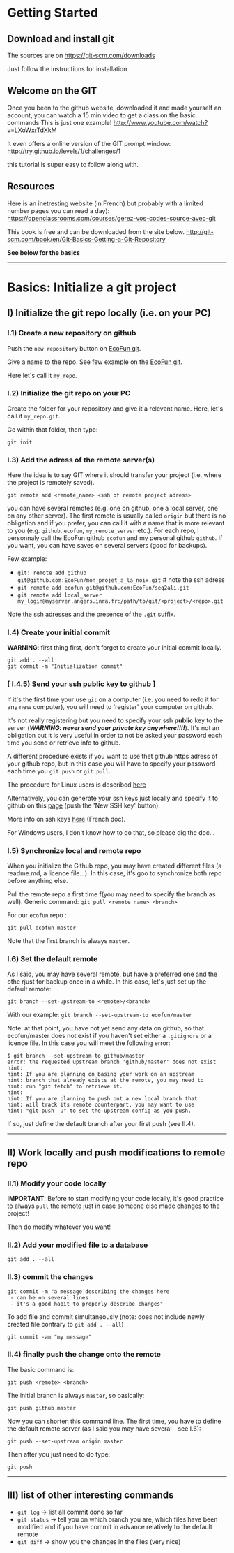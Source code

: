 Getting Started
============

Download and install git
-----------
The sources are on https://git-scm.com/downloads

Just follow the instructions for installation


Welcome on the GIT
-----------

Once you been to the github website, downloaded it and made yourself an account, 
you can watch a 15 min video to get a class on the basic commands
This is just one example! http://www.youtube.com/watch?v=LXoWxrTdXkM

It even offers a online version of the GIT prompt window:
http://try.github.io/levels/1/challenges/1

this tutorial is super easy to follow along with.


Resources
------------
Here is an inetresting website (in French) but probably with a limited number pages you can read a day):
https://openclassrooms.com/courses/gerez-vos-codes-source-avec-git

This book is free and can be downloaded from the site below. 
http://git-scm.com/book/en/Git-Basics-Getting-a-Git-Repository

**See below for the basics**

__________

Basics: Initialize a git project
=============

## I) Initialize the git repo locally (i.e. on your PC)

### I.1) Create a new repository on github
Push the `new repository` button on [EcoFun git](https://github.com/EcoFun).

Give a name to the repo. See few example on the [EcoFun git](https://github.com/EcoFun).

Here let's call it `my_repo`.

### I.2) Initialize the git repo on your PC
Create the folder for your repository and give it a relevant name. Here, let's call it `my_repo.git`.

Go within that folder, then type:<p>
```
git init
```

### I.3) Add the adress of the remote server(s)
Here the idea is to say GIT where it should transfer your project (i.e. where the project is remotely saved).
```
git remote add <remote_name> <ssh of remote project adress>
```

you can have several remotes (e.g. one on github, one a local server, one on any other server). The first remote is usually called `origin` but there is no obligation and if you prefer, you can call it with a name that is more relevant to you (e.g. `github`, `ecofun`, `my_remote_server` etc.).
For each repo, I personnaly call the EcoFun github `ecofun` and my personal github `github`. If you want, you can have saves on several servers (good for backups).

Few example:

- `git: remote add github git@github.com:EcoFun/mon_projet_a_la_noix.git`	# note the ssh adress
- `git remote add ecofun git@github.com:EcoFun/seq2ali.git`
- `git remote add local_server my_login@myserver.angers.inra.fr:/path/to/git/<project>/<repo>.git`

Note the ssh adresses and the presence of the `.git` suffix.

### I.4) Create your initial commit
**WARNING**: first thing first, don't forget to create your initial commit locally.

```
git add . --all
git commit -m "Initialization commit"
```

### [ I.4.5) Send your ssh public key to github ]
If it's the first time your use `git` on a computer (i.e. you need to redo it for any new computer), you will need to 'register' your computer on github.<p>
It's not really registering but you need to specify your ssh **public** key to the server (_**WARNING: never send your private key anywhere!!!!**_). It's not an obligation but it is very useful in order to not be asked your password each time you send or retrieve info to github.<p>
A different procedure exists if you want to use thet github https adress of your github repo, but in this case you will have to specify your password each time you `git push` or `git pull`.

The procedure for Linux users is described [here](https://help.github.com/articles/generating-a-new-ssh-key-and-adding-it-to-the-ssh-agent/#generating-a-new-ssh-key)

Alternatively, you can generate your ssh keys just locally and specify it to github on this [page](https://github.com/settings/ssh) (push the 'New SSH key' button).

More info on ssh keys [here](https://openclassrooms.com/courses/reprenez-le-controle-a-l-aide-de-linux/la-connexion-securisee-a-distance-avec-ssh) (French doc).

For Windows users, I don't know how to do that, so please dig the doc...


### I.5) Synchronize local and remote repo
When you initialize the Github repo, you may have created different files (a readme.md, a licence file...). In this case, it's goo to synchronize both repo before anything else.

Pull the remote repo a first time f(you may need to specify the branch as well).
Generic command:
```git pull <remote_name> <branch>```

For our `ecofun` repo : <p>
```git pull ecofun master```

Note that the first branch is always  `master`.

### I.6) Set the default remote
As I said, you may have several remote, but have a preferred one and the othe rjust for backup once in a while. In this case, let's just set up the default remote:

```git branch --set-upstream-to <remote>/<branch>```

With our example:
```git branch --set-upstream-to ecofun/master```

Note: at that point, you have not yet send any data on github, so that ecofun/master does not exist if you haven't set either a `.gitignore` or a licence file.
In this case you will meet the following error:
```
$ git branch --set-upstream-to github/master
error: the requested upstream branch 'github/master' does not exist
hint: 
hint: If you are planning on basing your work on an upstream
hint: branch that already exists at the remote, you may need to
hint: run "git fetch" to retrieve it.
hint: 
hint: If you are planning to push out a new local branch that
hint: will track its remote counterpart, you may want to use
hint: "git push -u" to set the upstream config as you push.
```
If so, just define the default branch after your first push (see II.4).

---

## II) Work locally and push modifications to remote repo

### II.1) Modify your code locally
**IMPORTANT**: Before to start modifying your code locally, it's good practice to always `pull` the remote just in case someone else made changes to the project!

Then do modify whatever you want!

### II.2) Add your modified file to a database
```git add . --all```

### II.3) commit the changes
```
git commit -m "a message describing the changes here
 - can be on several lines
 - it's a good habit to properly describe changes"
```

To add file and commit simultaneously (note: does not include newly created file contrary to `git add . --all`)<p>
```git commit -am "my message"```

### II.4) finally push the change onto the remote
The basic command is:<p>
```git push <remote> <branch>```

The initial branch is always `master`, so basically:<p>
```git push github master```

Now you can shorten this command line. The first time, you have to define the default remote server (as I said you may have several - see I.6):<p>
```git push --set-upstream origin master```

Then after you just need to do type:<p>
```git push```

---

## III) list of other interesting commands

- `git log` -> list all commit done so far
- `git status` -> tell you on which branch you are, which files have been modified and if you have commit in advance relatively to the default remote
- `git diff` -> show you the changes in the files (very nice)

